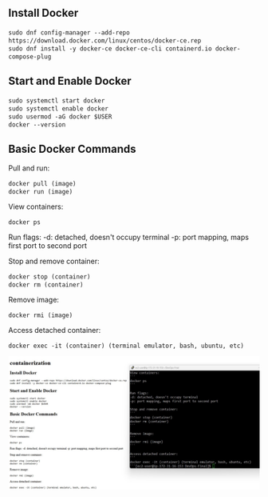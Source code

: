 ## Install Docker
```
sudo dnf config-manager --add-repo https://download.docker.com/linux/centos/docker-ce.rep
sudo dnf install -y docker-ce docker-ce-cli containerd.io docker-compose-plug
```

## Start and Enable Docker
```
sudo systemctl start docker
sudo systemctl enable docker
sudo usermod -aG docker $USER
docker --version
```

## Basic Docker Commands
Pull and run:
```
docker pull (image)
docker run (image)
```

View containers:
```
docker ps
```

Run flags:
-d: detached, doesn't occupy terminal
-p: port mapping, maps first port to second port

Stop and remove container:
```
docker stop (container)
docker rm (container)
```

Remove image:
```
docker rmi (image)
```

Access detached container:
```
docker exec -it (container) (terminal emulator, bash, ubuntu, etc)
```
![containerization screenshot](/images/containerization.jpg)